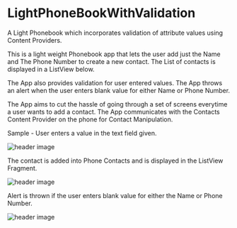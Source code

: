 # LightPhoneBookWithValidation
A Light Phonebook which incorporates validation of attribute values using Content Providers.

This is a light weight Phonebook app that lets the user add just the Name and The Phone Number to create a new contact. The List of contacts is displayed in a ListView below.

The App also provides validation for user entered values. The App throws an alert when the user enters blank value for either Name or Phone Number.

The App aims to cut the hassle of going through a set of screens everytime a user wants to add a contact. The App communicates with the Contacts Content Provider on the phone for Contact Manipulation.

Sample - 
User enters a value in the text field given.

![header image](https://github.com/gognambiar/LightPhoneBookWithValidation/blob/master/CustomDictionary/Ph1.png)

The contact is added into Phone Contacts and is displayed in the ListView Fragment.

![header image](https://github.com/gognambiar/LightPhoneBookWithValidation/blob/master/CustomDictionary/Ph2.png)

Alert is thrown if the user enters blank value for either the Name or Phone Number.

![header image](https://github.com/gognambiar/LightPhoneBookWithValidation/blob/master/CustomDictionary/Ph3.png)
